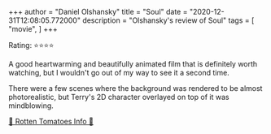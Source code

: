 +++
author = "Daniel Olshansky"
title = "Soul"
date = "2020-12-31T12:08:05.772000"
description = "Olshansky's review of Soul"
tags = [
    "movie",
]
+++

Rating: ⭐⭐⭐⭐

A good heartwarming and beautifully animated film that is definitely worth watching, but I wouldn't go out of my way to see it a second time.

There were a few scenes where the background was rendered to be almost photorealistic, but Terry's 2D character overlayed on top of it was mindblowing.

[🍅 Rotten Tomatoes Info 🍅](https://www.rottentomatoes.com//m/soul)